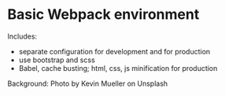 # Basic Webpack environment

Includes:
- separate configuration for development and for production
- use bootstrap and scss
- Babel, cache busting; html, css, js minification for production


Background: Photo by Kevin Mueller on Unsplash